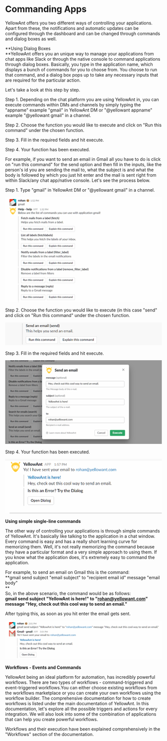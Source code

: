 # Commanding Apps

YellowAnt offers you two different ways of controlling your applications. Apart from these, the notifications and automatic updates can be configured through the dashboard and can be changed through commands and dialog boxes as well.

**Using Dialog Boxes    
**YellowAnt offers you an unique way to manage your applications from chat apps like Slack or through the native console to command applications through dialog boxes. Basically, you type in the application name, which displays a bunch of commands for you to choose from. You choose to run that command, and a dialog box pops up to take any necessary inputs that are required for the particular action.

Let's take a look at this step by step.

Step 1. Depending on the chat platform you are using YellowAnt in, you can execute commands within DMs and channels by simply typing the "appname" example "gmail" in YellowAnt DM or "@yellowant appname" example "@yellowant gmail" in a channel.

Step 2. Choose the function you would like to execute and click on "Run this command" under the chosen function.

Step 3. Fill in the required fields and hit execute.

Step 4. Your function has been executed.

For example, if you want to send an email in Gmail all you have to do is click on "run this command" for the send option and then fill in the inputs, like the person's id you are sending the mail to, what the subject is and what the body is followed by which you just hit enter and the mail is sent right from within Slack/any chat app/native console. Let's see the process below.

Step 1. Type "gmail" in YellowAnt DM or "@yellowant gmail" in a channel.  


![](.gitbook/assets/image%20%2854%29.png)

Step 2. Choose the function you would like to execute \(in this case "send" and click on "Run this command" under the chosen function.  


![](.gitbook/assets/image%20%2895%29.png)

Step 3. Fill in the required fields and hit execute.  


![](.gitbook/assets/image%20%28289%29.png)

Step 4. Your function has been executed.  


![](.gitbook/assets/image%20%28143%29.png)

**Using simple single-line commands**

The other way of controlling your applications is through simple commands of YellowAnt. It's basically like talking to the application in a chat window. Every command is easy and has a really short learning curve for memorizing them. Well, it's not really memorizing the command because they have a particular format and a very simple approach to using them. If you know what the application does, it's extremely easy to command the application.

For example, to send an email on Gmail this is the command:  
**gmail send subject "email subject" to "recipient email id" message "email body"    
**  
So, in the above scenario, the command would be as follows:  
**gmail send subject "YellowAnt is here!" to "rohan@yellowant.com" message "Hey, check out this cool way to send an email."**

After typing this, as soon as you hit enter the email gets sent.  


![](.gitbook/assets/image%20%28214%29.png)

**Workflows - Events and Commands**

YellowAnt being an ideal platform for automation, has incredibly powerful workflows. There are two types of workflows - command-triggered and event-triggered workflows.You can either choose existing workflows from the workflows marketplace or you can create your own workflows using the workflow builder. The comprehensive documentation for how to create workflows is listed under the main documentation of YellowAnt. In this documentation, let's explore all the possible triggers and actions for every integration. We will also look into some of the combination of applications that can help you create powerful workflows.

Workflows and their execution have been explained comprehensively in the "Workflows" section of the documentation.

